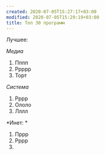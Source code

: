 ```yaml
---
created: 2020-07-05T15:27:17+03:00
modified: 2020-07-05T15:29:19+03:00
title: Топ 30 программ
---
```


Лучшее: 

*Медиа*

1. Пппп
1. Ррррр
1. Торт

*Система*

1. Рррр
1. Ололо
1. Лллл

*Инет: *
1. Пррр
1. Рррр
1.
